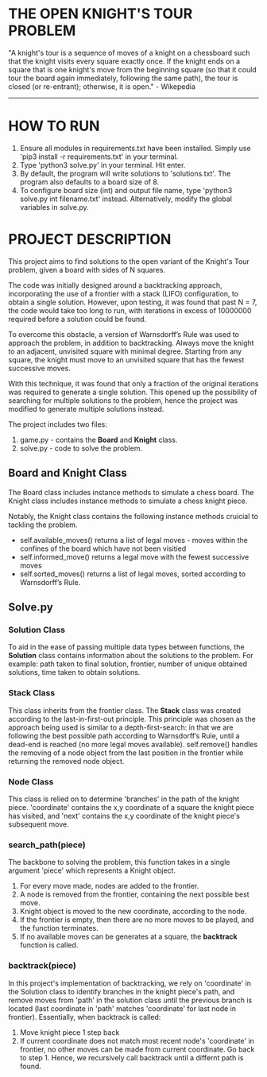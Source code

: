 # THE OPEN KNIGHT'S TOUR PROBLEM
"A knight's tour is a sequence of moves of a knight on a chessboard such that the knight visits every square exactly once. If the knight ends on a square that is one knight's move from the beginning square (so that it could tour the board again immediately, following the same path), the tour is closed (or re-entrant); otherwise, it is open." - Wikepedia

--- 

# HOW TO RUN
1. Ensure all modules in requirements.txt have been installed. Simply use 'pip3 install -r requirements.txt' in your terminal.
2. Type 'python3 solve.py' in your terminal. Hit enter. 
3. By default, the program will write solutions to 'solutions.txt'. The program also defaults to a board size of 8.
4. To configure board size (int) and output file name, type 'python3 solve.py int filename.txt' instead. Alternatively, modify the global variables in solve.py.

# PROJECT DESCRIPTION
This project aims to find solutions to the open variant of the Knight's Tour problem, given a board with sides of N squares.

The code was initially designed around a backtracking approach, incorporating the use of a frontier with a stack (LIFO) configuration, to obtain a single solution. However, upon testing, it was found that past N = 7, the code would take too long to run, with iterations in excess of 10000000 required before a solution could be found.

To overcome this obstacle, a version of Warnsdorff’s Rule was used to approach the problem, in addition to backtracking. Always move the knight to an adjacent, unvisited square with minimal degree. Starting from any square, the knight must move to an unvisited square that has the fewest successive moves.

With this technique, it was found that only a fraction of the original iterations was required to generate a single solution. This opened up the possibility of searching for multiple solutions to the problem, hence the project was modified to generate multiple solutions instead.

The project includes two files: 
1. game.py - contains the **Board** and **Knight** class.
2. solve.py - code to solve the problem.

## Board and Knight Class
The Board class includes instance methods to simulate a chess board.
The Knight class includes instance methods to simulate a chess knight piece.

Notably, the Knight class contains the following instance methods cruicial to tackling the problem.
* self.available_moves() returns a list of legal moves - moves within the confines of the board which have not been visitied
* self.informed_move() returns a legal move with the fewest successive moves
* self.sorted_moves() returns a list of legal moves, sorted according to Warnsdorff’s Rule.

## Solve.py

### Solution Class
To aid in the ease of passing multiple data types between functions, the **Solution** class contains information about the solutions to the problem. For example: path taken to final solution, frontier, number of unique obtained solutions, time taken to obtain solutions.

### Stack Class
This class inherits from the frontier class. The **Stack** class was created according to the last-in-first-out principle. This principle was chosen as the approach being used is similar to a depth-first-search: in that we are following the best possible path according to Warnsdorff’s Rule, until a dead-end is reached (no more legal moves available).
self.remove() handles the removing of a node object from the last position in the frontier while returning the removed node object.

### Node Class
This class is relied on to determine 'branches' in the path of the knight piece. 'coordinate' contains the x,y coordinate of a square the knight piece has visited, and 'next' contains the x,y coordinate of the knight piece's subsequent move.

### search_path(piece)
The backbone to solving the problem, this function takes in a single argument 'piece' which represents a Knight object.
1. For every move made, nodes are added to the frontier.
2. A node is removed from the frontier, containing the next possible best move.
3. Knight object is moved to the new coordinate, according to the node.
4. If the frontier is empty, then there are no more moves to be played, and the function terminates.
5. If no available moves can be generates at a square, the **backtrack** function is called.

### backtrack(piece)
In this project's implementation of backtracking, we rely on 'coordinate' in the Solution class to identify branches in the knight piece's path, and remove moves from 'path' in the solution class until the previous branch is located (last coordinate in 'path' matches 'coordinate' for last node in frontier). Essentially, when backtrack is called:
1. Move knight piece 1 step back
2. If current coordinate does not match most recent node's 'coordinate' in frontier, no other moves can be made from current coordinate. Go back to step 1.
Hence, we recursively call backtrack until a differnt path is found.
